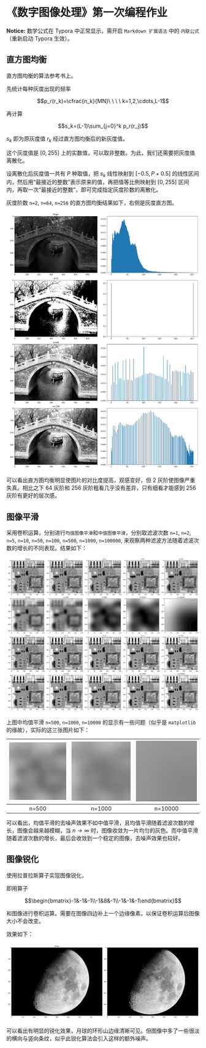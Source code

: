 # 《数字图像处理》第一次编程作业

**Notice:** 数学公式在 Typora 中正常显示，需开启 `Markdown 扩展语法` 中的 `内联公式` （重新启动 Typora 生效）。

## 直方图均衡

直方图均衡的算法参考书上。

先统计每种灰度出现的频率

$$p_r(r_k)=\cfrac{n_k}{MN}\ \ \ \ k=1,2,\cdots,L-1$$

再计算

$$s_k=(L-1)\sum_{j=0}^k p_r(r_j)$$

$s_k$ 即为原灰度值 $r_k$ 经过直方图均衡后的新灰度值。

这个灰度值是 $[0,255]$ 上的实数值，可以取非整数。为此，我们还需要把灰度值离散化。

设离散化后灰度值一共有 $P$ 种取值，把 $s_k$ 线性映射到 $[-0.5, P+0.5]$ 的线性区间内，然后用“最接近的整数”表示原来的值，再把值等比例映射到 $[0,255]$ 区间内，再取一次“最接近的整数”，即可完成指定灰度阶数的离散化。

灰度阶数 `n=2`, `n=64`, `n=256` 的直方图均衡结果如下，右侧是灰度直方图。

![](pic/bridge_show.jpg)

可以看出直方图均衡明显使图片的对比度提高，观感变好，但 2 灰阶使图像严重失真。相比之下 64 灰阶和 256 灰阶粗看几乎没有差异，只有细看才能感到 256 灰阶有更好的层次感。

## 图像平滑

采用卷积运算，分别进行`均值图像平滑`和`中值图像平滑`，分别取滤波次数 `n=1`, `n=2`, `n=5`, `n=10`, `n=50`, `n=100`, `n=500`, `n=1000`, `n=100000`, 来观察两种滤波方法随着滤波次数的增长的不同表现。结果如下：

![](pic/circuit_show.jpg)

上图中均值平滑 `n=500`, `n=1000`, `n=10000` 的显示有一些问题（似乎是 `matplotlib` 的缘故），实际的这三张图片如下：

| ![](result/circuit_mean_filtering_500.jpg) | ![](result/circuit_mean_filtering_1000.jpg) | ![](result/circuit_mean_filtering_10000.jpg) |
| :----------------------------------------: | :-----------------------------------------: | :------------------------------------------: |
|                   n=500                    |                   n=1000                    |                   n=10000                    |

可以看出，均值平滑的去噪声效果不如中值平滑，且均值平滑随着滤波次数的增长，图像会越来越模糊，当 $n\to\infty$ 时，图像收敛为一片均匀的灰色。而中值平滑随着滤波次数的增长，最后会收敛到一个稳定的图像，去噪声效果也较好。

## 图像锐化

使用拉普拉斯算子实现图像锐化，

即用算子

$$\begin{bmatrix}-1&-1&-1\\-1&8&-1\\-1&-1&-1\end{bmatrix}$$

和图像进行卷积运算。需要在图像四边补上一个边缘像素，以保证卷积运算后图像大小不会改变。

效果如下：

![](pic/moon_show.jpg)

可以看出有明显的锐化效果，月球的环形山边缘清晰可见。但图像中多了一些很淡的横向与竖向条纹，似乎此锐化算法会引入这样的额外噪声。
